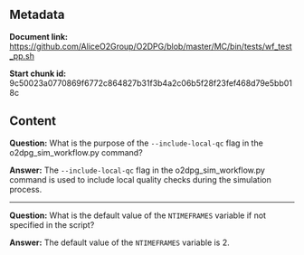 ## Metadata

**Document link:** https://github.com/AliceO2Group/O2DPG/blob/master/MC/bin/tests/wf_test_pp.sh

**Start chunk id:** 9c50023a0770869f6772c864827b31f3b4a2c06b5f28f23fef468d79e5bb018c

## Content

**Question:** What is the purpose of the `--include-local-qc` flag in the o2dpg_sim_workflow.py command?

**Answer:** The `--include-local-qc` flag in the o2dpg_sim_workflow.py command is used to include local quality checks during the simulation process.

---

**Question:** What is the default value of the `NTIMEFRAMES` variable if not specified in the script?

**Answer:** The default value of the `NTIMEFRAMES` variable is 2.